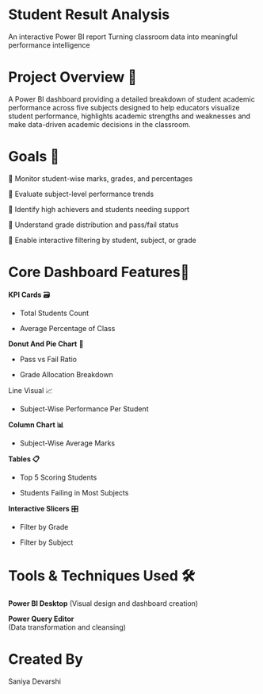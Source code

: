 # Student Result Analysis

An interactive Power BI report Turning classroom data into meaningful performance intelligence

# **Project Overview 📁**

A Power BI dashboard providing a detailed breakdown of student academic performance across five subjects designed to help educators visualize student performance, highlights academic strengths and weaknesses and make data-driven academic decisions in the classroom.

# **Goals 🎯**

🔹 Monitor student-wise marks, grades, and percentages

🔹 Evaluate subject-level performance trends

🔹 Identify high achievers and students needing support

🔹 Understand grade distribution and pass/fail status

🔹 Enable interactive filtering by student, subject, or grade

# **Core Dashboard Features📌**

**KPI Cards** 🗃

- Total Students Count

- Average Percentage of Class

**Donut And Pie Chart** 🍩

- Pass vs Fail Ratio

- Grade Allocation Breakdown

Line Visual 📈

- Subject-Wise Performance Per Student

**Column Chart 📊**

- Subject-Wise Average Marks

**Tables 📋**

- Top 5 Scoring Students

- Students Failing in Most Subjects

**Interactive Slicers** 🎛️ 

- Filter by Grade

- Filter by Subject

# **Tools & Techniques Used 🛠️**

**Power BI Desktop** 
 (Visual design and dashboard creation)

**Power Query Editor**  
 (Data transformation and cleansing)

# **Created By**

Saniya Devarshi

